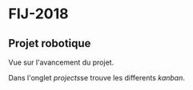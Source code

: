 # FIJ-2018
## Projet robotique 
Vue sur l'avancement du projet.

Dans l'onglet *projects*se trouve les differents *kanban*.
